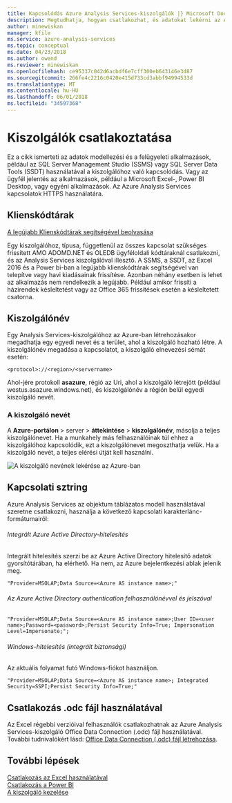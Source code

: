 ```yaml
---
title: Kapcsolódás Azure Analysis Services-kiszolgálók |} Microsoft Docs
description: Megtudhatja, hogyan csatlakozhat, és adatokat lekérni az Analysis Services-kiszolgálóhoz, az Azure-ban.
author: minewiskan
manager: kfile
ms.service: azure-analysis-services
ms.topic: conceptual
ms.date: 04/23/2018
ms.author: owend
ms.reviewer: minewiskan
ms.openlocfilehash: ce95337c042d6acbdf6e7cff300eb643146e3d87
ms.sourcegitcommit: 266fe4c2216c0420e415d733cd3abbf94994533d
ms.translationtype: MT
ms.contentlocale: hu-HU
ms.lasthandoff: 06/01/2018
ms.locfileid: "34597368"
---
```

# <a name="connecting-to-servers"></a>Kiszolgálók csatlakoztatása

Ez a cikk ismerteti az adatok modellezési és a felügyeleti alkalmazások, például az SQL Server Management Studio (SSMS) vagy SQL Server Data Tools (SSDT) használatával a kiszolgálóhoz való kapcsolódás. Vagy az ügyfél jelentés az alkalmazások, például a Microsoft Excel-, Power BI Desktop, vagy egyéni alkalmazások. Az Azure Analysis Services kapcsolatok HTTPS használatára.

## <a name="client-libraries"></a>Klienskódtárak
[A legújabb Klienskódtárak segítségével beolvasása](analysis-services-data-providers.md)

Egy kiszolgálóhoz, típusa, függetlenül az összes kapcsolat szükséges frissített AMO ADOMD.NET és OLEDB ügyféloldali kódtáraknál csatlakozni, és az Analysis Services kiszolgálóval illesztő. A SSMS, a SSDT, az Excel 2016 és a Power bi-ban a legújabb klienskódtárak segítségével van telepítve vagy havi kiadásainak frissítése. Azonban néhány esetben is lehet az alkalmazás nem rendelkezik a legújabb. Például amikor frissíti a házirendek késleltetést vagy az Office 365 frissítések esetén a késleltetett csatorna.

## <a name="server-name"></a>Kiszolgálónév

Egy Analysis Services-kiszolgálóhoz az Azure-ban létrehozásakor megadhatja egy egyedi nevet és a terület, ahol a kiszolgáló hozható létre. A kiszolgálónév megadása a kapcsolatot, a kiszolgáló elnevezési sémát esetén:

```
<protocol>://<region>/<servername>
```
 Ahol-jére protokoll **asazure**, régió az Uri, ahol a kiszolgáló létrejött (például westus.asazure.windows.net), és kiszolgálónév a régión belül egyedi kiszolgáló nevét.

### <a name="get-the-server-name"></a>A kiszolgáló nevét
A **Azure-portálon** > server > **áttekintése** > **kiszolgálónév**, másolja a teljes kiszolgálónevet. Ha a munkahely más felhasználóinak túl ehhez a kiszolgálóhoz kapcsolódik, ezt a kiszolgálónevet megoszthatja velük. Ha a kiszolgáló nevét, a teljes elérési útját kell használni.

![A kiszolgáló nevének lekérése az Azure-ban](./media/analysis-services-deploy/aas-deploy-get-server-name.png)


## <a name="connection-string"></a>Kapcsolati sztring

Azure Analysis Services az objektum táblázatos modell használatával szeretne csatlakozni, használja a következő kapcsolati karakterlánc-formátumairól:

###### <a name="integrated-azure-active-directory-authentication"></a>Integrált Azure Active Directory-hitelesítés
Integrált hitelesítés szerzi be az Azure Active Directory hitelesítő adatok gyorsítótárában, ha elérhető. Ha nem, az Azure bejelentkezési ablak jelenik meg.

```
"Provider=MSOLAP;Data Source=<Azure AS instance name>;"
```


###### <a name="azure-active-directory-authentication-with-username-and-password"></a>Az Azure Active Directory authentication felhasználónévvel és jelszóval

```
"Provider=MSOLAP;Data Source=<Azure AS instance name>;User ID=<user name>;Password=<password>;Persist Security Info=True; Impersonation Level=Impersonate;";
```

###### <a name="windows-authentication-integrated-security"></a>Windows-hitelesítés (integrált biztonsági)
Az aktuális folyamat futó Windows-fiókot használjon.

```
"Provider=MSOLAP;Data Source=<Azure AS instance name>; Integrated Security=SSPI;Persist Security Info=True;"
```



## <a name="connect-using-an-odc-file"></a>Csatlakozás .odc fájl használatával
Az Excel régebbi verzióival felhasználók csatlakozhatnak az Azure Analysis Services-kiszolgáló Office Data Connection (.odc) fájl használatával. További tudnivalókért lásd: [Office Data Connection (.odc) fájl létrehozása](analysis-services-odc.md).


## <a name="next-steps"></a>További lépések
[Csatlakozás az Excel használatával](analysis-services-connect-excel.md)    
[Csatlakozás a Power BI](analysis-services-connect-pbi.md)   
[A kiszolgáló kezelése](analysis-services-manage.md)   

